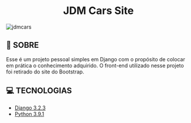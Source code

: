<h1 align="center">JDM Cars Site</h1>

![jdmcars]()

## 📜 SOBRE

Esse é um projeto pessoal simples em Django com o propósito de colocar em prática o conhecimento adquirido. 
O front-end utilizado nesse projeto foi retirado do site do Bootstrap.

## 💻 TECNOLOGIAS
- [Django 3.2.3](https://www.djangoproject.com/)
- [Python 3.9.1](https://www.python.org/)

